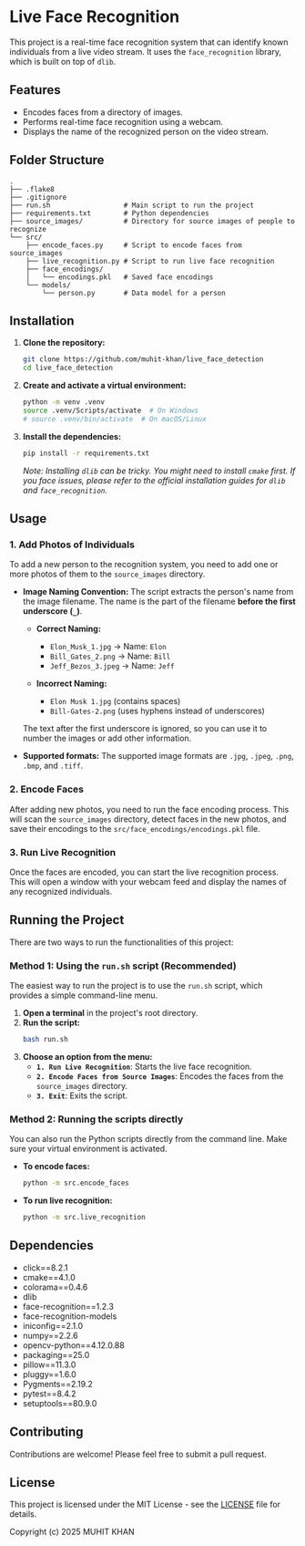 # Live Face Recognition

This project is a real-time face recognition system that can identify known individuals from a live video stream. It uses the `face_recognition` library, which is built on top of `dlib`.

## Features

- Encodes faces from a directory of images.
- Performs real-time face recognition using a webcam.
- Displays the name of the recognized person on the video stream.

## Folder Structure

```
.
├── .flake8
├── .gitignore
├── run.sh                  # Main script to run the project
├── requirements.txt        # Python dependencies
├── source_images/          # Directory for source images of people to recognize
└── src/
    ├── encode_faces.py     # Script to encode faces from source_images
    ├── live_recognition.py # Script to run live face recognition
    ├── face_encodings/
    │   └── encodings.pkl   # Saved face encodings
    └── models/
        └── person.py       # Data model for a person
```

## Installation

1.  **Clone the repository:**

    ```bash
    git clone https://github.com/muhit-khan/live_face_detection
    cd live_face_detection
    ```

2.  **Create and activate a virtual environment:**

    ```bash
    python -m venv .venv
    source .venv/Scripts/activate  # On Windows
    # source .venv/bin/activate  # On macOS/Linux
    ```

3.  **Install the dependencies:**
    ```bash
    pip install -r requirements.txt
    ```
    _Note: Installing `dlib` can be tricky. You might need to install `cmake` first. If you face issues, please refer to the official installation guides for `dlib` and `face_recognition`._

## Usage

### 1. Add Photos of Individuals

To add a new person to the recognition system, you need to add one or more photos of them to the `source_images` directory.

- **Image Naming Convention:** The script extracts the person's name from the image filename. The name is the part of the filename **before the first underscore (`_`)**.

  - **Correct Naming:**
    - `Elon_Musk_1.jpg` -> Name: `Elon`
    - `Bill_Gates_2.png` -> Name: `Bill`
    - `Jeff_Bezos_3.jpeg` -> Name: `Jeff`

  - **Incorrect Naming:**
    - `Elon Musk 1.jpg` (contains spaces)
    - `Bill-Gates-2.png` (uses hyphens instead of underscores)

  The text after the first underscore is ignored, so you can use it to number the images or add other information.

- **Supported formats:** The supported image formats are `.jpg`, `.jpeg`, `.png`, `.bmp`, and `.tiff`.

### 2. Encode Faces

After adding new photos, you need to run the face encoding process. This will scan the `source_images` directory, detect faces in the new photos, and save their encodings to the `src/face_encodings/encodings.pkl` file.

### 3. Run Live Recognition

Once the faces are encoded, you can start the live recognition process. This will open a window with your webcam feed and display the names of any recognized individuals.

## Running the Project

There are two ways to run the functionalities of this project:

### Method 1: Using the `run.sh` script (Recommended)

The easiest way to run the project is to use the `run.sh` script, which provides a simple command-line menu.

1.  **Open a terminal** in the project's root directory.
2.  **Run the script:**
    ```bash
    bash run.sh
    ```
3.  **Choose an option from the menu:**
    - **`1. Run Live Recognition`**: Starts the live face recognition.
    - **`2. Encode Faces from Source Images`**: Encodes the faces from the `source_images` directory.
    - **`3. Exit`**: Exits the script.

### Method 2: Running the scripts directly

You can also run the Python scripts directly from the command line. Make sure your virtual environment is activated.

- **To encode faces:**

  ```bash
  python -m src.encode_faces
  ```

- **To run live recognition:**

  ```bash
  python -m src.live_recognition
  ```

## Dependencies

- click==8.2.1
- cmake==4.1.0
- colorama==0.4.6
- dlib
- face-recognition==1.2.3
- face-recognition-models
- iniconfig==2.1.0
- numpy==2.2.6
- opencv-python==4.12.0.88
- packaging==25.0
- pillow==11.3.0
- pluggy==1.6.0
- Pygments==2.19.2
- pytest==8.4.2
- setuptools==80.9.0

## Contributing

Contributions are welcome! Please feel free to submit a pull request.

## License

This project is licensed under the MIT License - see the [LICENSE](LICENSE) file for details.

Copyright (c) 2025 MUHIT KHAN
